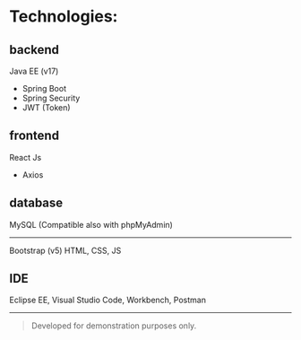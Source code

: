 # Technologies:

## backend
Java EE (v17)
 - Spring Boot
 - Spring Security
 - JWT (Token)

## frontend
React Js
 - Axios

## database
MySQL (Compatible also with phpMyAdmin)

______________

Bootstrap (v5)
HTML, CSS, JS


## IDE
Eclipse EE, Visual Studio Code, Workbench, Postman

______________________________________________

> Developed for demonstration purposes only.
